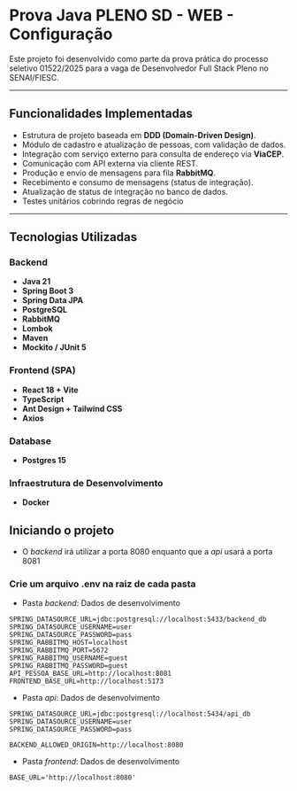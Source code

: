 # Prova Java PLENO SD - WEB - Configuração

Este projeto foi desenvolvido como parte da prova prática do processo seletivo 01522/2025 para a vaga de Desenvolvedor Full Stack Pleno no SENAI/FIESC.

---

## Funcionalidades Implementadas

- Estrutura de projeto baseada em **DDD (Domain-Driven Design)**.
- Módulo de cadastro e atualização de pessoas, com validação de dados.
- Integração com serviço externo para consulta de endereço via **ViaCEP**.
- Comunicação com API externa via cliente REST.
- Produção e envio de mensagens para fila **RabbitMQ**.
- Recebimento e consumo de mensagens (status de integração).
- Atualização de status de integração no banco de dados.
- Testes unitários cobrindo regras de negócio

---

## Tecnologias Utilizadas

### Backend

- **Java 21**
- **Spring Boot 3**
- **Spring Data JPA**
- **PostgreSQL**
- **RabbitMQ**
- **Lombok**
- **Maven**
- **Mockito / JUnit 5**

### Frontend (SPA)

- **React 18 + Vite**
- **TypeScript**
- **Ant Design + Tailwind CSS**
- **Axios**

### Database
- **Postgres 15**

### Infraestrutura de Desenvolvimento
- **Docker**

## Iniciando o projeto
 - O *backend* irá utilizar a porta 8080 enquanto que a *api* usará a porta 8081

### Crie um arquivo .env na raiz de cada pasta

 - Pasta *backend*: Dados de desenvolvimento

```
SPRING_DATASOURCE_URL=jdbc:postgresql://localhost:5433/backend_db
SPRING_DATASOURCE_USERNAME=user
SPRING_DATASOURCE_PASSWORD=pass
SPRING_RABBITMQ_HOST=localhost
SPRING_RABBITMQ_PORT=5672
SPRING_RABBITMQ_USERNAME=guest
SPRING_RABBITMQ_PASSWORD=guest
API_PESSOA_BASE_URL=http://localhost:8081
FRONTEND_BASE_URL=http://localhost:5173
```

 - Pasta *api*: Dados de desenvolvimento

```
SPRING_DATASOURCE_URL=jdbc:postgresql://localhost:5434/api_db
SPRING_DATASOURCE_USERNAME=user
SPRING_DATASOURCE_PASSWORD=pass

BACKEND_ALLOWED_ORIGIN=http://localhost:8080
```

 - Pasta *frontend*: Dados de desenvolvimento

```
BASE_URL='http://localhost:8080'
```